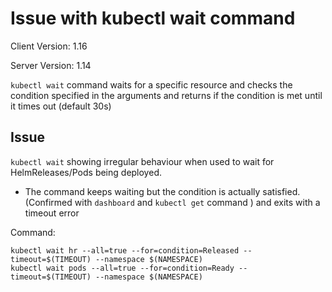 # Issue with kubectl wait command

Client Version: 1.16

Server Version: 1.14

`kubectl wait` command waits for a specific resource and checks the condition specified in the arguments and returns if the condition is met until it times out (default 30s)

## Issue
`kubectl wait` showing irregular behaviour when used to wait for HelmReleases/Pods being deployed.

- The command keeps waiting but the condition is actually satisfied. (Confirmed with `dashboard` and `kubectl get` command ) and exits with a timeout error

Command:
```
kubectl wait hr --all=true --for=condition=Released --timeout=$(TIMEOUT) --namespace $(NAMESPACE)
kubectl wait pods --all=true --for=condition=Ready --timeout=$(TIMEOUT) --namespace $(NAMESPACE)
```
